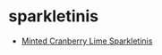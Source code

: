 # sparkletinis

 * [Minted Cranberry Lime Sparkletinis](index/m/minted-cranberry-lime-sparkletinis-236917.json)
